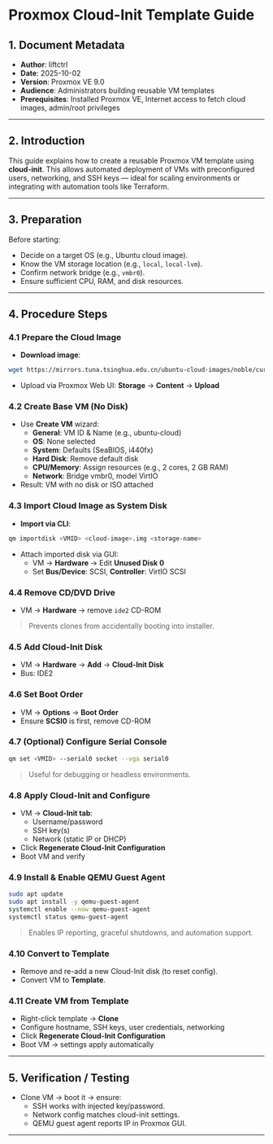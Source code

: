 # Proxmox Cloud-Init Template Guide

## 1. Document Metadata

- **Author**: liftctrl
- **Date**: 2025-10-02
- **Version**: Proxmox VE 9.0
- **Audience**: Administrators building reusable VM templates
- **Prerequisites**: Installed Proxmox VE, Internet access to fetch cloud images, admin/root privileges

---

## 2. Introduction

This guide explains how to create a reusable Proxmox VM template using **cloud-init**. This allows automated deployment of VMs with preconfigured users, networking, and SSH keys — ideal for scaling environments or integrating with automation tools like Terraform.  

---

## 3. Preparation

Before starting:  

- Decide on a target OS (e.g., Ubuntu cloud image).  
- Know the VM storage location (e.g., `local`, `local-lvm`).  
- Confirm network bridge (e.g., `vmbr0`).  
- Ensure sufficient CPU, RAM, and disk resources.  

---

## 4. Procedure Steps

### 4.1 Prepare the Cloud Image

- **Download image**:

```bash
wget https://mirrors.tuna.tsinghua.edu.cn/ubuntu-cloud-images/noble/current/noble-server-cloudimg-amd64.img
```

- Upload via Proxmox Web UI: **Storage** → **Content** → **Upload**

### 4.2 Create Base VM (No Disk)

- Use **Create VM** wizard:
  - **General**: VM ID & Name (e.g., ubuntu-cloud)
  - **OS**: None selected
  - **System**: Defaults (SeaBIOS, i440fx)
  - **Hard Disk**: Remove default disk
  - **CPU/Memory**: Assign resources (e.g., 2 cores, 2 GB RAM)
  - **Network**: Bridge vmbr0, model VirtIO
- Result: VM with no disk or ISO attached

### 4.3 Import Cloud Image as System Disk

- **Import via CLI**:

```bash
qm importdisk <VMID> <cloud-image>.img <storage-name>
```

- Attach imported disk via GUI:
  - VM → **Hardware** → Edit **Unused Disk 0**
  - Set **Bus/Device**: SCSI, **Controller**: VirtIO SCSI

### 4.4 Remove CD/DVD Drive

- VM → **Hardware** → remove `ide2` CD-ROM

> Prevents clones from accidentally booting into installer.

### 4.5 Add Cloud-Init Disk

- VM → **Hardware** → **Add** → **Cloud-Init Disk**
- Bus: IDE2

### 4.6 Set Boot Order

- VM → **Options** → **Boot Order**
- Ensure **SCSI0** is first, remove CD-ROM

### 4.7 (Optional) Configure Serial Console

```bash
qm set <VMID> --serial0 socket --vga serial0
```

> Useful for debugging or headless environments.

### 4.8 Apply Cloud-Init and Configure

- VM → **Cloud-Init tab**:
  - Username/password
  - SSH key(s)
  - Network (static IP or DHCP)
- Click **Regenerate Cloud-Init Configuration**
- Boot VM and verify

### 4.9 Install & Enable QEMU Guest Agent

```bash
sudo apt update
sudo apt install -y qemu-guest-agent
systemctl enable --now qemu-guest-agent
systemctl status qemu-guest-agent
```

> Enables IP reporting, graceful shutdowns, and automation support.

### 4.10 Convert to Template

- Remove and re-add a new Cloud-Init disk (to reset config).
- Convert VM to **Template**.

### 4.11 Create VM from Template

- Right-click template → **Clone**
- Configure hostname, SSH keys, user credentials, networking
- Click **Regenerate Cloud-Init Configuration**
- Boot VM → settings apply automatically

---

## 5. Verification / Testing

- Clone VM → boot it → ensure:
  - SSH works with injected key/password.
  - Network config matches cloud-init settings.
  - QEMU guest agent reports IP in Proxmox GUI.

---
